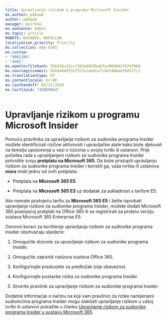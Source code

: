 ```yaml
---
title: Upravljanje rizikom u programu Microsoft Insider
ms.author: pebaum
author: pebaum
manager: mnirkhe
ms.audience: Admin
ms.topic: article
ROBOTS: NOINDEX, NOFOLLOW
localization_priority: Priority
ms.collection: Adm_O365
ms.custom:
- "9002284"
- "4405"
ms.openlocfilehash: 556150c41ccf363e6025ba6fac0660d1fb74f9b8
ms.sourcegitcommit: 92e9a649532f5231ceedcafc4d14b8ad18d517c2
ms.translationtype: HT
ms.contentlocale: hr-HR
ms.lasthandoff: 03/31/2020
ms.locfileid: "43059954"
---
```

# <a name="set-up-insider-risk-management"></a>Upravljanje rizikom u programu Microsoft Insider

Pomoću pravilnika za upravljanje rizikom za sudionike programa Insider možete identificirati rizične aktivnosti i upravljačke alate kako biste djelovali na temelju upozorenja u vezi s rizicima u svojoj tvrtki ili ustanovi. Prije početka rada s upravljanjem rizikom za sudionike programa Insider potvrdite svoju **pretplatu na Microsoft 365**. Da biste pristupili upravljanju rizikom za sudionike programa Insider i koristili ga, vaša tvrtka ili ustanova **mora** imati jednu od ovih pretplata:

- Pretplata na **Microsoft 365 E5**.

- Pretplata na **Microsoft 365 E3** uz dodatak za sukladnost s tarifom E5.

Ako nemate postojeću tarifu za **Microsoft 365 E5** i želite isprobati upravljanje rizikom za sudionike programa Insider, možete dodati Microsoft 365 postojećoj pretplati na Office 365 ili se registrirati za probnu verziju sustava Microsoft 365 Enterprise E5.

Osnovni koraci za korištenje upravljanja rizikom za sudionike programa Insider obuhvaćaju sljedeće:

1. Omogućite dozvole za upravljanje rizikom za sudionike programa Insider.

2. Omogućite zapisnik nadzora sustava Office 365.

3. Konfigurirajte preduvjete za predložak (nije obavezno).

4. Konfigurirajte postavke rizika za sudionike programa Insider.

5. Stvorite pravilnik za upravljanje rizikom za sudionike programa Insider.

Dodatne informacije o načinu na koji vam pravilnici za rizike namijenjeni sudionicima programa Insider mogu olakšati upravljanje rizikom u vašoj tvrtki ili ustanovi potražite u članku [Upravljanje rizikom za sudionike programa Insider u sustavu Microsoft 365](https://go.microsoft.com/fwlink/?linkid=2123907).
